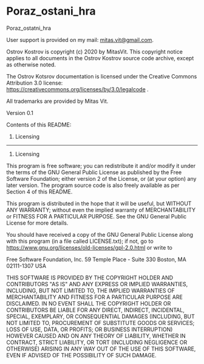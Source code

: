 # Poraz_ostani_hra

Poraz_ostatni_hra

User support is provided on my mail:
mitas.vit@gmail.com.



Ostrov Kostrov is copyright (c) 2020 by MitasVit. This copyright 
notice applies to all documents in the Ostrov Kostrov source code archive, 
except as otherwise noted. 

The Ostrov Kotsrov documentation is licensed under the Creative Commons
Attribution 3.0 license: https://creativecommons.org/licenses/by/3.0/legalcode .

All trademarks are provided by Mitas Vit.


Version 0.1

Contents of this README:

1.  Licensing

--------------------------------------------------------------------------------

1. Licensing

This program is free software; you can redistribute it and/or modify it
under the terms of the GNU General Public License as published by the
Free Software Foundation; either version 2 of the License, or (at your
option) any later version. The program source code is also freely
available as per Section 4 of this README.

This program is distributed in the hope that it will be useful, but WITHOUT
ANY WARRANTY; without even the implied warranty of MERCHANTABILITY
or FITNESS FOR A PARTICULAR PURPOSE.  See the GNU General Public
License for more details.

You should have received a copy of the GNU General Public License
along with this program (in a file called LICENSE.txt); if not, go
to https://www.gnu.org/licenses/old-licenses/gpl-2.0.html or write to

  Free Software Foundation, Inc.
  59 Temple Place - Suite 330
  Boston, MA 02111-1307 USA

THIS SOFTWARE IS PROVIDED BY THE COPYRIGHT HOLDER AND
CONTRIBUTORS "AS IS" AND ANY EXPRESS OR IMPLIED WARRANTIES,
INCLUDING, BUT NOT LIMITED TO, THE IMPLIED WARRANTIES OF
MERCHANTABILITY AND FITNESS FOR A PARTICULAR PURPOSE ARE
DISCLAIMED. IN NO EVENT SHALL THE COPYRIGHT HOLDER OR
CONTRIBUTORS BE LIABLE FOR ANY DIRECT, INDIRECT, INCIDENTAL,
SPECIAL, EXEMPLARY, OR CONSEQUENTIAL DAMAGES (INCLUDING, BUT
NOT LIMITED TO, PROCUREMENT OF SUBSTITUTE GOODS OR SERVICES;
LOSS OF USE, DATA, OR PROFITS; OR BUSINESS INTERRUPTION) HOWEVER
CAUSED AND ON ANY THEORY OF LIABILITY, WHETHER IN CONTRACT,
STRICT LIABILITY, OR TORT (INCLUDING NEGLIGENCE OR OTHERWISE)
ARISING IN ANY WAY OUT OF THE USE OF THIS SOFTWARE, EVEN IF
ADVISED OF THE POSSIBILITY OF SUCH DAMAGE.

